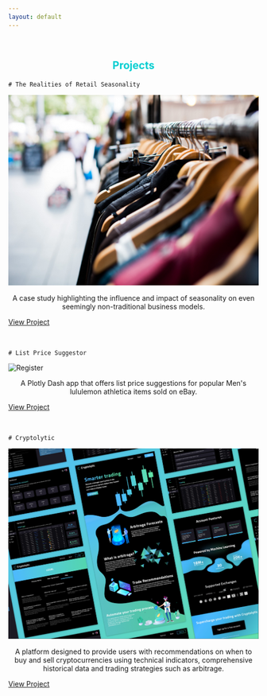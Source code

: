 ```yaml
---
layout: default
---
```

<br>

<h2 style='color:DarkTurquoise;text-align:center'>Projects</h2>

```
# The Realities of Retail Seasonality
```

![Retail](/assets/img/ebay_retail_resize.PNG)

<p style='text-align:center'>A case study highlighting the influence and impact of seasonality on even seemingly non-traditional business models.</p>

[View Project](https://medium.com/@bickell.taylor/a-case-study-what-3-000-sales-on-ebay-taught-me-about-the-realities-of-retail-seasonality-85bc9421e2f4)

<br>

```
# List Price Suggestor
```

![Register](/assets/img/list_price.png)

<p style='text-align:center'>A Plotly Dash app that offers list price suggestions for popular Men's lululemon athletica items sold on eBay.</p>

[View Project](https://list-price-suggestor.herokuapp.com/)

<br>

```
# Cryptolytic
```

![Cryptolytic](/assets/img/Cryptolytic_App.PNG)


<p style='text-align:center'>A platform designed to provide users with recommendations on when to buy and sell cryptocurrencies using technical indicators, comprehensive historical data and trading strategies such as arbitrage.</p> 

[View Project](https://medium.com/@bickell.taylor/lambda-labs-introducing-cryptolytic-b9510f734a5f)
